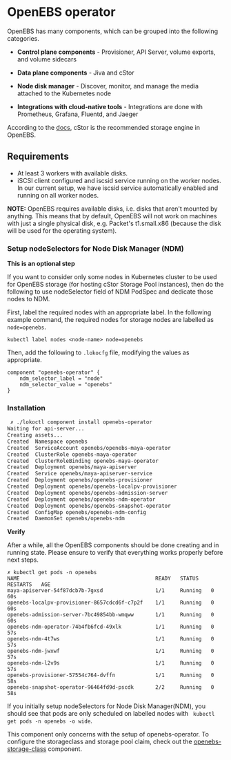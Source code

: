 # OpenEBS operator

OpenEBS has many components, which can be grouped into the following categories.

- **Control plane components** - Provisioner, API Server, volume exports, and volume sidecars

- **Data plane components** - Jiva and cStor

- **Node disk manager** - Discover, monitor, and manage the media attached to the Kubernetes node

- **Integrations with cloud-native tools** - Integrations are done with Prometheus, Grafana, Fluentd, and Jaeger

According to the [docs](https://docs.openebs.io/docs/next/cstor.html), cStor is the recommended storage engine in OpenEBS.

## Requirements
- At least 3 workers with available disks.
- iSCSI client configured and iscsid service running on the worker nodes. In our current setup, we have iscsid service automatically enabled and running on all worker nodes.

**NOTE:** OpenEBS requires available disks, i.e. disks that aren't mounted by anything. This means that by default, OpenEBS will not work on machines with just a single physical disk, e.g. Packet's t1.small.x86 (because the disk will be used for the operating system).

### Setup nodeSelectors for Node Disk Manager (NDM)
**This is an optional step**

If you want to consider only some nodes in Kubernetes cluster to be used for OpenEBS storage (for hosting cStor Storage Pool instances), then do the following to use nodeSelector field of NDM PodSpec and dedicate those nodes to NDM.

First, label the required nodes with an appropriate label. In the following example command, the required nodes for storage nodes are labelled as `node=openebs`.
```
kubectl label nodes <node-name> node=openebs
```

Then, add the following to `.lokocfg` file, modifying the values as appropriate.
```
component "openebs-operator" {
	ndm_selector_label = "node"
	ndm_selector_value = "openebs"
}
```

### Installation
```bash
 ✗ ./lokoctl component install openebs-operator
Waiting for api-server...
Creating assets...
Created  Namespace openebs
Created  ServiceAccount openebs/openebs-maya-operator
Created  ClusterRole openebs-maya-operator
Created  ClusterRoleBinding openebs-maya-operator
Created  Deployment openebs/maya-apiserver
Created  Service openebs/maya-apiserver-service
Created  Deployment openebs/openebs-provisioner
Created  Deployment openebs/openebs-localpv-provisioner
Created  Deployment openebs/openebs-admission-server
Created  Deployment openebs/openebs-ndm-operator
Created  Deployment openebs/openebs-snapshot-operator
Created  ConfigMap openebs/openebs-ndm-config
Created  DaemonSet openebs/openebs-ndm
```

**Verify**

After a while, all the OpenEBS components should be done creating and in running state.
Please ensure to verify that everything works properly before next steps.
```
✗ kubectl get pods -n openebs
NAME                                            READY   STATUS    RESTARTS   AGE
maya-apiserver-54f87dcb7b-7gxsd                 1/1     Running   0          60s
openebs-localpv-provisioner-8657cdcd6f-c7p2f    1/1     Running   0          60s
openebs-admission-server-7bc49854bb-wmqww       1/1     Running   0          60s
openebs-ndm-operator-74b4fb6fcd-49xlk           1/1     Running   0          57s
openebs-ndm-4t7ws                               1/1     Running   0          57s
openebs-ndm-jwxwf                               1/1     Running   0          57s
openebs-ndm-l2v9s                               1/1     Running   0          57s
openebs-provisioner-57554c764-dvffn             1/1     Running   0          58s
openebs-snapshot-operator-96464fd9d-pscdk       2/2     Running   0          58s
```
If you initially setup nodeSelectors for Node Disk Manager(NDM), you should see that pods are only scheduled on labelled nodes with ` kubectl get pods -n openebs -o wide`.

This component only concerns with the setup of openebs-operator. To configure the storageclass and storage pool claim, check out the [openebs-storage-class](openebs-storage-class.md) component.